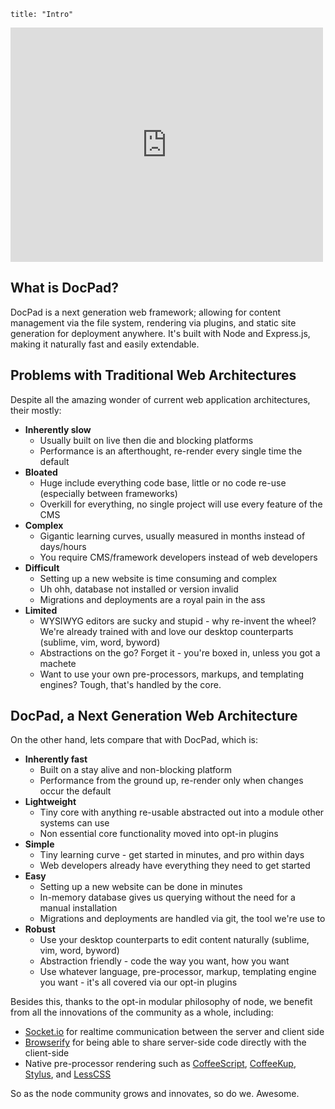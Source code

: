 ```
title: "Intro"
```

<iframe src="http://player.vimeo.com/video/53755097" width="500" height="375" frameborder="0" webkitAllowFullScreen mozallowfullscreen allowFullScreen></iframe>

## What is DocPad?
DocPad is a next generation web framework; allowing for content management via the file system, rendering via plugins, and static site generation for deployment anywhere. It's built with Node and Express.js, making it naturally fast and easily extendable.

## Problems with Traditional Web Architectures
Despite all the amazing wonder of current web application architectures, their mostly:

- **Inherently slow**
	- Usually built on live then die and blocking platforms
	- Performance is an afterthought, re-render every single time the default
- **Bloated**
	- Huge include everything code base, little or no code re-use (especially between frameworks)
	- Overkill for everything, no single project will use every feature of the CMS
- **Complex**
	- Gigantic learning curves, usually measured in months instead of days/hours
	- You require CMS/framework developers instead of web developers
- **Difficult**
	- Setting up a new website is time consuming and complex
	- Uh ohh, database not installed or version invalid
	- Migrations and deployments are a royal pain in the ass
- **Limited**
	- WYSIWYG editors are sucky and stupid - why re-invent the wheel? We're already trained with and love our desktop counterparts (sublime, vim, word, byword)
	- Abstractions on the go? Forget it - you're boxed in, unless you got a machete
	- Want to use your own pre-processors, markups, and templating engines? Tough, that's handled by the core.


## DocPad, a Next Generation Web Architecture
On the other hand, lets compare that with DocPad, which is:

- **Inherently fast**
	- Built on a stay alive and non-blocking platform
	- Performance from the ground up, re-render only when changes occur the default
- **Lightweight**
	- Tiny core with anything re-usable abstracted out into a module other systems can use
	- Non essential core functionality moved into opt-in plugins
- **Simple**
	- Tiny learning curve - get started in minutes, and pro within days
	- Web developers already have everything they need to get started
- **Easy**
	- Setting up a new website can be done in minutes
	- In-memory database gives us querying without the need for a manual installation
	- Migrations and deployments are handled via git, the tool we're use to
- **Robust**
	- Use your desktop counterparts to edit content naturally (sublime, vim, word, byword)
	- Abstraction friendly - code the way you want, how you want
	- Use whatever language, pre-processor, markup, templating engine you want - it's all covered via our opt-in plugins

Besides this, thanks to the opt-in modular philosophy of node, we benefit from all the innovations of the community as a whole, including:
- [Socket.io](http://socket.io/) for realtime communication between the server and client side
- [Browserify](https://github.com/substack/node-browserify) for being able to share server-side code directly with the client-side
- Native pre-processor rendering such as [CoffeeScript](http://coffeescript.org/), [CoffeeKup](http://coffeekup.org/), [Stylus](http://learnboost.github.com/stylus/), and [LessCSS](http://lesscss.org/)

So as the node community grows and innovates, so do we. Awesome.



